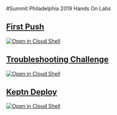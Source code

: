 #Summit Philadelphia 2019 Hands On Labs

## [First Push](https://github.com/cloudfoundry/summit-hands-on-labs/tree/master/philadelphia-2019/first-push)
[![Open in Cloud Shell](http://gstatic.com/cloudssh/images/open-btn.svg)](https://console.cloud.google.com/cloudshell/editor?cloudshell_git_repo=https%3A%2F%2Fgithub.com%2Fcloudfoundry%2Fsummit-hands-on-labs&cloudshell_open_in_editor=first-push-app%2FREADME.md&cloudshell_working_dir=philadelphia-2019%2Ffirst-push&cloudshell_tutorial=README.md)

## [Troubleshooting Challenge](https://github.com/cloudfoundry/summit-hands-on-labs/tree/master/philadelphia-2019/troubleshooting-challenge)
[![Open in Cloud Shell](http://gstatic.com/cloudssh/images/open-btn.svg)](https://console.cloud.google.com/cloudshell/editor?cloudshell_git_repo=https%3A%2F%2Fgithub.com%2Fcloudfoundry%2Fsummit-hands-on-labs&cloudshell_working_dir=philadelphia-2019%2Ftroubleshooting-challenge&cloudshell_tutorial=student-template.md)

## [Keptn Deploy](https://github.com/cloudfoundry/summit-hands-on-labs/tree/master/philadelphia-2019/troubleshooting-challenge)
[![Open in Cloud Shell](http://gstatic.com/cloudssh/images/open-btn.svg)](https://console.cloud.google.com/cloudshell/editor?cloudshell_git_repo=https%3A%2F%2Fgithub.com%2Fcloudfoundry%2Fsummit-hands-on-labs&cloudshell_working_dir=philadelphia-2019%2Ftroubleshooting-challenge&cloudshell_tutorial=student-template.md)